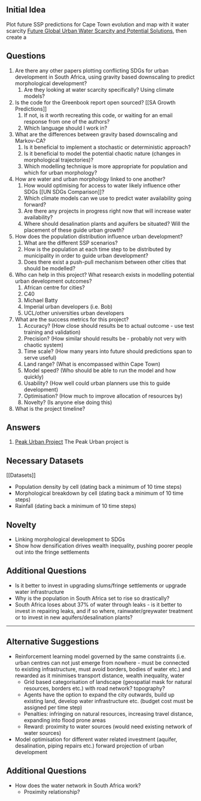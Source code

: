 
## Initial Idea

Plot future SSP predictions for Cape Town evolution and map with it water scarcity [Future Global Urban Water Scarcity and Potential Solutions](https://www.nature.com/articles/s41467-021-25026-3), then create a 
## Questions

1. Are there any other papers plotting conflicting SDGs for urban development in South Africa, using gravity based downscaling to predict morphological development?
	1. Are they looking at water scarcity specifically? Using climate models?
2. Is the code for the Greenbook report open sourced? [[SA Growth Predictions]]
	1. If not, is it worth recreating this code, or waiting for an email response from one of the authors?
	2. Which language should I work in?
3. What are the differences between gravity based downscaling and Markov-CA?
	1. Is it beneficial to implement a stochastic or deterministic approach?
	2. Is it beneficial to model the potential chaotic nature (changes in morphological trajectories)?
	3. Which modelling technique is more appropriate for population and which for urban morphology?
4. How are water and urban morphology linked to one another?
	1. How would optimising for access to water likely influence other SDGs [[UN SDGs Comparison]]?
	2. Which climate models can we use to predict water availability going forward?
	3. Are there any projects in progress right now that will increase water availability?
	4. Where should desalination plants and aquifers be situated? Will the placement of these guide urban growth?
5. How does the population distribution influence urban development?
	1. What are the different SSP scenarios?
	2. How is the population at each time step to be distributed by municipality in order to guide urban development?
	3. Does there exist a push-pull mechanism between other cities that should be modelled?
6. Who can help in this project? What research exists in modelling potential urban development outcomes?
	1. African centre for cities?
	2. C40
	3. Michael Batty
	4. Imperial urban developers (i.e. Bob)
	5. UCL/other universities urban developers
7. What are the success metrics for this project?
	1. Accuracy? (How close should results be to actual outcome - use test training and validation)
	2. Precision? (How similar should results be - probably not very with chaotic system)
	3. Time scale? (How many years into future should predictions span to serve useful)
	4. Land range? (What is encompassed within Cape Town)
	5. Model speed? (Who should be able to run the model and how quickly)
	6. Usability? (How well could urban planners use this to guide development)
	7. Optimisation? (How much to improve allocation of resources by)
	8. Novelty? (Is anyone else doing this)
8. What is the project timeline?

## Answers

1. [Peak Urban Project](https://www.africancentreforcities.net/programme/peak-urban/)
	The Peak Urban project is 

## Necessary Datasets

[[Datasets]]

- Population density by cell (dating back a minimum of 10 time steps)
- Morphological breakdown by cell (dating back a minimum of 10 time steps)
- Rainfall (dating back a minimum of 10 time steps)

## Novelty

- Linking morphological development to SDGs
- Show how densification drives wealth inequality, pushing poorer people out into the fringe settlements

## Additional Questions

- Is it better to invest in upgrading slums/fringe settlements or upgrade water infrastructure
- Why is the population in South Africa set to rise so drastically?
- South Africa loses about 37% of water through leaks - is it better to invest in repairing leaks, and if so where, rainwater/greywater treatment or to invest in new aquifers/desalination plants?


________________________________________________________________________


## Alternative Suggestions

- Reinforcement learning model governed by the same constraints (i.e. urban centres can not just emerge from nowhere - must be connected to existing infrastructure, must avoid borders, bodies of water etc.) and rewarded as it minimises transport distance, wealth inequality, water 
	- Grid based categorisation of landscape (geospatial mask for natural resources, borders etc.) with road network? topography?
	- Agents have the option to expand the city outwards, build up existing land, develop water infrastructure etc. (budget cost must be assigned per time step)
	- Penalties: infringing on natural resources, increasing travel distance, expanding into flood prone areas
	- Reward: proximity to water sources (would need existing network of water sources)
- Model optimisation for different water related investment (aquifer, desalination, piping repairs etc.) forward projection of urban development

## Additional Questions

- How does the water network in South Africa work?
	- Proximity relationship?